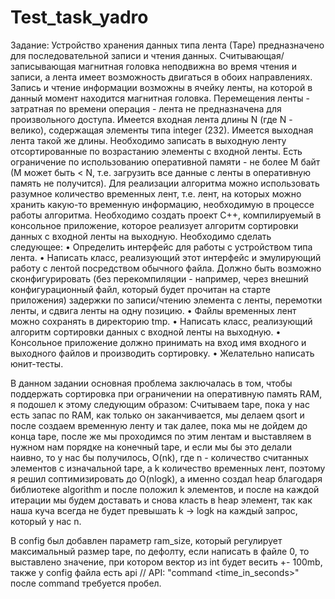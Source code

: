 # Test_task_yadro

Задание:
Устройство хранения данных типа лента (Таре) предназначено для последовательной записи и чтения данных. Считывающая/записывающая магнитная головка неподвижна во время чтения и записи, а лента имеет возможность двигаться в обоих направлениях. Запись и чтение информации возможны в ячейку ленты, на которой в данный момент находится магнитная головка.
Перемещения ленты - затратная по времени операция - лента не предназначена для произвольного доступа.
Имеется входная лента длины N (где N - велико), содержащая элементы типа integer (232).
Имеется выходная лента такой же длины. Необходимо записать в выходную ленту отсортированные по возрастанию элементы с входной ленты. Есть ограничение по использованию оперативной памяти - не более М байт (М может быть < N, т.е. загрузить все данные с ленты в оперативную память не получится). Для реализации алгоритма можно использовать разумное количество временных лент, т.е. лент, на которых можно хранить какую-то временную информацию, необходимую в процессе работы алгоритма.
Необходимо создать проект С++, компилируемый в консольное приложение, которое реализует алгоритм сортировки данных с входной ленты на выходную. Необходимо сделать следующее:
  • Определить интерфейс для работы с устройством типа лента.
  • Написать класс, реализующий этот интерфейс и эмулирующий работу с лентой посредством обычного файла. Должно быть возможно сконфигурировать (без перекомпиляции - например, через внешний конфигурационный файл, который будет прочитан на старте приложения) задержки по записи/чтению элемента с ленты, перемотки ленты, и сдвига ленты на одну позицию.
  • Файлы временных лент можно сохранять в директорию tmp.
  • Написать класс, реализующий алгоритм сортировки данных с входной ленты на выходную.
  • Консольное приложение должно принимать на вход имя входного и выходного файлов и производить сортировку.
  • Желательно написать юнит-тесты.

В данном задании основная проблема заключалась в том, чтобы поддержать сортировка при ограничении на оперативную память RAM, я подошел к этому следующим образом:
Считываем tape, пока у нас есть запас по RAM, как только он заканчивается, мы делаем qsort и после создаем временную ленту и так далее, пока мы не дойдем до конца tape,
после же мы проходимся по этим лентам и выставляем в нужном нам порядке на конечный tape, и если мы бы это делали наивно, то у нас бы получилось, O(nk), где n - количество считанных элементов с изначальной tape, а k количество временных лент, поэтому я решил соптимизировать до O(nlogk), а именно создал heap благодаря библиотеке algorithm и после положил k элементов, и после на каждой итерации мы будем доставать и снова класть в heap элемент, так как наша куча всегда не будет превышать k -> logk на каждый запрос, который у нас n.

В config был добавлен параметр ram_size, который регулирует максимальный размер tape, по дефолту, если написать в файле 0, то выставлено значение, при котором вектор из int будет весить +- 100mb, также у config файла есть api
// API: "command <time_in_seconds>" после command требуется пробел.


